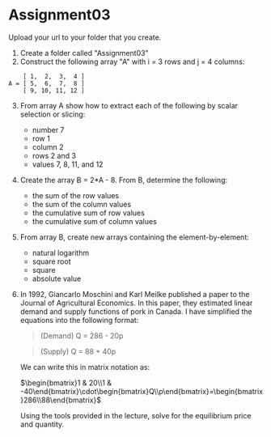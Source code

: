 # Assignment03
 
Upload your url to your folder that you create.

1. Create a folder called "Assignment03"
2. Construct the following array "A" with i = 3 rows and j = 4 columns: 
```
    [ 1,  2,  3,  4 ]
A = [ 5,  6,  7,  8 ]
    [ 9, 10, 11, 12 ]
```
3. From array A show how to extract each of the following by scalar selection or slicing:
    * number 7
    * row 1
    * column 2
    * rows 2 and 3
    * values 7, 8, 11, and 12
4. Create the array B = 2*A - 8. From B, determine the following:
    * the sum of the row values
    * the sum of the column values
    * the cumulative sum of row values
    * the cumulative sum of column values
5. From array B, create new arrays containing the element-by-element:
    * natural logarithm
    * square root
    * square
    * absolute value
6. In 1992, Giancarlo Moschini and Karl Meilke published a paper to the Journal of Agricultural Economics. In this paper, they estimated linear demand and supply functions of pork in Canada. I have simplified the equations into the following format:                                                   
    >(Demand) Q = 286 - 20p

    >(Supply) Q = 88 + 40p

    We can write this in matrix notation as:

    $\begin{bmatrix}1 &  20\\1 & -40\end{bmatrix}\cdot\begin{bmatrix}Q\\p\end{bmatrix}=\begin{bmatrix}286\\88\end{bmatrix}$

    Using the tools provided in the lecture, solve for the equilibrium price and quantity.